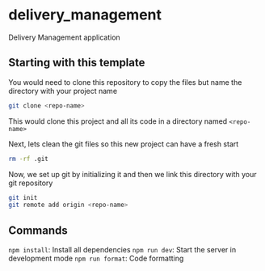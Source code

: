 # delivery_management
Delivery Management application

## Starting with this template

You would need to clone this repository to copy the files but name the directory with your project name

```bash
git clone <repo-name>
```

This would clone this project and all its code in a directory named `<repo-name>`

Next, lets clean the git files so this new project can have a fresh start

```bash
rm -rf .git
```

Now, we set up git by initializing it and then we link this directory with your git repository

```bash
git init
git remote add origin <repo-name>
```

## Commands
`npm install`: Install all dependencies
`npm run dev`: Start the server in development mode
`npm run format`: Code formatting


